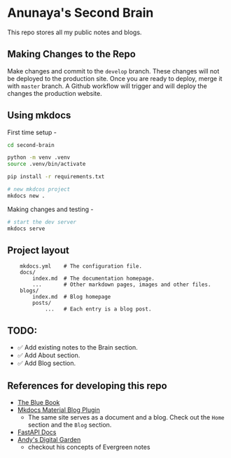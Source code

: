 # Anunaya's Second Brain

This repo stores all my public notes and blogs.

## Making Changes to the Repo

Make changes and commit to the `develop` branch. These changes will not be
deployed to the production site. Once you are ready to deploy, merge it with
`master` branch. A Github workflow will trigger and will deploy the changes the
production website.

## Using mkdocs 

First time setup -

```sh
cd second-brain

python -m venv .venv 
source .venv/bin/activate

pip install -r requirements.txt

# new mkdcos project
mkdocs new .
```

Making changes and testing -

```sh
# start the dev server
mkdocs serve
```

## Project layout

```
    mkdocs.yml    # The configuration file.
    docs/
        index.md  # The documentation homepage.
        ...       # Other markdown pages, images and other files.
    blogs/
        index.md  # Blog homepage
        posts/
            ...   # Each entry is a blog post.

```

## TODO:

- ✅ Add existing notes to the Brain section.
- ✅ Add About section.
- ✅ Add Blog section.

## References for developing this repo

- [The Blue Book](https://lyz-code.github.io/blue-book/)
- [Mkdocs Material Blog Plugin](https://squidfunk.github.io/mkdocs-material/setup/setting-up-a-blog/)
    - The same site serves as a document and a blog. Check out the `Home` section 
      and the `Blog` section.
- [FastAPI Docs](https://github.com/fastapi/fastapi/tree/master/docs/en/docs)
- [Andy's Digital Garden](https://notes.andymatuschak.org/About_these_notes?stackedNotes=z5E5QawiXCMbtNtupvxeoEX)
    - checkout his concepts of Evergreen notes
